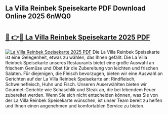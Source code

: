 ## La Villa Reinbek Speisekarte PDF Download Online 2025 6nWQ0

# <h2><a href="http://gcdlud3.nevu.top/?p=La+Villa+Reinbek+Speisekarte">🔗 👉🔴 La Villa Reinbek Speisekarte 2025 PDF</a></h2>

[![La Villa Reinbek Speisekarte 2025 PDF](https://i.imgur.com/dBaPXMq.png)](http://gcdlud3.nevu.top/?p=La+Villa+Reinbek+Speisekarte)
Die La Villa Reinbek Speisekarte ist eine Gelegenheit, etwas zu wählen, das Ihnen gefällt. Die La Villa Reinbek Speisekarte unseres Restaurants bietet eine große Auswahl an frischem Gemüse und Obst für die Zubereitung von leichten und frischen Salaten. Für diejenigen, die Fleisch bevorzugen, bieten wir eine Auswahl an Gerichten auf der La Villa Reinbek Speisekarte an: Rindfleisch, Schweinefleisch, Huhn und Fisch. Unseren Auserwählten bieten wir Gourmet-Gerichte wie Schaschlik und Steak an, die bei lebendem Feuer zubereitet werden. Wenn Sie sich nicht entscheiden können, was Sie von der La Villa Reinbek Speisekarte wünschen, ist unser Team bereit zu helfen und Ihnen einen angenehmen und komfortablen Service zu bieten.
